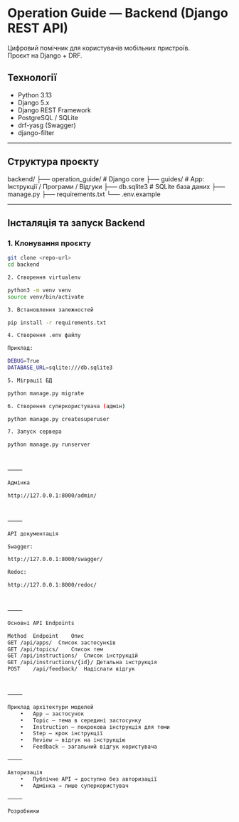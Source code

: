 

# Operation Guide — Backend (Django REST API)

Цифровий помічник для користувачів мобільних пристроїв.  
Проєкт на Django + DRF.

## Технології
- Python 3.13
- Django 5.x
- Django REST Framework
- PostgreSQL / SQLite
- drf-yasg (Swagger)
- django-filter

---

## Структура проєкту

backend/
├── operation_guide/   # Django core
├── guides/            # App: Інструкції / Програми / Відгуки
├── db.sqlite3         # SQLite база даних
├── manage.py
├── requirements.txt
└── .env.example

---

## Інсталяція та запуск Backend

### 1. Клонування проєкту

```bash
git clone <repo-url>
cd backend

2. Створення virtualenv

python3 -m venv venv
source venv/bin/activate

3. Встановлення залежностей

pip install -r requirements.txt

4. Створення .env файлу

Приклад:

DEBUG=True
DATABASE_URL=sqlite:///db.sqlite3

5. Міграції БД

python manage.py migrate

6. Створення суперкористувача (адмін)

python manage.py createsuperuser

7. Запуск сервера

python manage.py runserver



⸻

Адмінка

http://127.0.0.1:8000/admin/



⸻

API документація

Swagger:

http://127.0.0.1:8000/swagger/

Redoc:

http://127.0.0.1:8000/redoc/



⸻

Основні API Endpoints

Method	Endpoint	Опис
GET	/api/apps/	Cписок застосунків
GET	/api/topics/	Cписок тем
GET	/api/instructions/	Cписок інструкцій
GET	/api/instructions/{id}/	Детальна інструкція
POST	/api/feedback/	Надіслати відгук



⸻

Приклад архітектури моделей
	•	App — застосунок
	•	Topic — тема в середині застосунку
	•	Instruction — покрокова інструкція для теми
	•	Step — крок інструкції
	•	Review — відгук на інструкцію
	•	Feedback — загальний відгук користувача

⸻

Авторизація
	•	Публічне API → доступно без авторизації
	•	Адмінка → лише суперкористувач

⸻

Розробники
